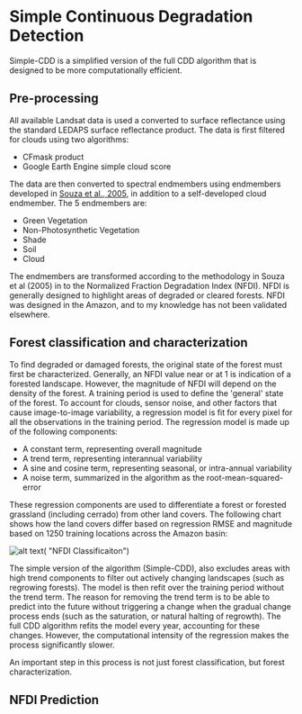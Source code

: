 # Simple Continuous Degradation Detection

Simple-CDD is a simplified version of the full CDD algorithm that is designed to be more computationally efficient. 
## Pre-processing

All available Landsat data is used a converted to surface reflectance using the standard LEDAPS surface reflectance product. The data is first filtered for clouds using two algorithms: 

  * CFmask product
  * Google Earth Engine simple cloud score

The data are then converted to spectral endmembers using endmembers developed in [Souza et al., 2005](http://www.sciencedirect.com/science/article/pii/S0034425705002385), in addition to a self-developed cloud endmember. The 5 endmembers are:

  * Green Vegetation
  * Non-Photosynthetic Vegetation
  * Shade
  * Soil
  * Cloud

The endmembers are transformed according to the methodology in Souza et al (2005) in to the Normalized Fraction Degradation Index (NFDI). NFDI is generally designed to highlight areas of degraded or cleared forests. NFDI was designed in the Amazon, and to my knowledge has not been validated elsewhere.  

## Forest classification and characterization

To find degraded or damaged forests, the original state of the forest must first be characterized. Generally, an NFDI value near or at 1 is indication of a forested landscape. However, the magnitude of NFDI will depend on the density of the forest. A training period is used to define the 'general' state of the forest. To account for clouds, sensor noise, and other factors that cause image-to-image variability, a regression model is fit for every pixel for all the observations in the training period. The regression model is made up of the following components:

  * A constant term, representing overall magnitude
  * A trend term, representing interannual variability
  * A sine and cosine term, representing seasonal, or intra-annual variability 
  * A noise term, summarized in the algorithm as the root-mean-squared-error 

These regression components are used to differentiate a forest or forested grassland (including cerrado) from other land covers. The following chart shows how the land covers differ based on regression RMSE and magnitude based on 1250 training locations across the Amazon basin: 

![alt text](https://raw.githubusercontent.com/bullocke/ge-cdd/master/images/NFDI_landcover_classification.jpg)( "NFDI Classificaiton")

The simple version of the algorithm (Simple-CDD), also excludes areas with high trend components to filter out actively changing landscapes (such as regrowing forests). The model is then refit over the training period without the trend term. The reason for removing the trend term is to be able to predict into the future without triggering a change when the gradual change process ends (such as the saturation, or natural halting of regrowth). The full CDD algorithm refits the model every year, accounting for these changes. However, the computational intensity of the regression makes the process significantly slower. 

An important step in this process is not just forest classification, but forest characterization. 

## NFDI Prediction 
